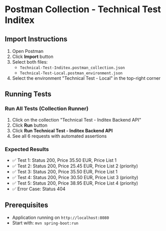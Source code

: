 ﻿# Postman Collection - Technical Test Inditex

## Import Instructions

1. Open Postman
2. Click **Import** button
3. Select both files:
   - `Technical-Test-Inditex.postman_collection.json`
   - `Technical-Test-Local.postman_environment.json`
4. Select the environment "Technical Test - Local" in the top-right corner

## Running Tests

### Run All Tests (Collection Runner)
1. Click on the collection "Technical Test - Inditex Backend API"
2. Click **Run** button
3. Click **Run Technical Test - Inditex Backend API**
4. See all 6 requests with automated assertions

### Expected Results
- ✅ Test 1: Status 200, Price 35.50 EUR, Price List 1
- ✅ Test 2: Status 200, Price 25.45 EUR, Price List 2 (priority)
- ✅ Test 3: Status 200, Price 35.50 EUR, Price List 1
- ✅ Test 4: Status 200, Price 30.50 EUR, Price List 3 (priority)
- ✅ Test 5: Status 200, Price 38.95 EUR, Price List 4 (priority)
- ✅ Error Case: Status 404

## Prerequisites
- Application running on `http://localhost:8080`
- Start with: `mvn spring-boot:run`
